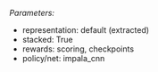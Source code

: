 *Parameters:*
* representation: default (extracted)
* stacked: True
* rewards: scoring, checkpoints
* policy/net: impala_cnn
